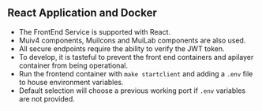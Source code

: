 ## React Application and Docker

- The FrontEnd Service is supported with React.
- Muiv4 components, MuiIcons and MuiLab components are also used.
- All secure endpoints require the ability to verify the JWT token.
- To develop, it is tasteful to prevent the front end containers and apilayer container from being operational.
- Run the frontend container with `make startclient` and adding a `.env` file to house environment variables.
- Default selection will choose a previous working port if `.env` variables are not provided.
